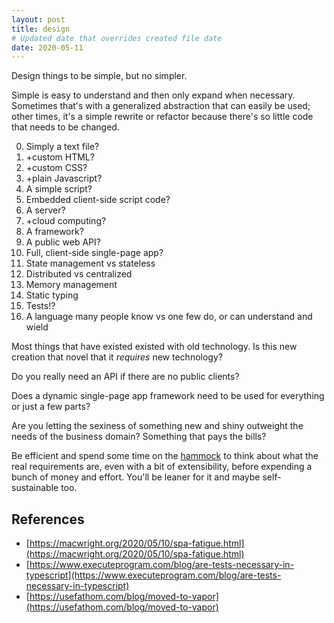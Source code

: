 ```yaml
---
layout: post
title: design
# Updated date that overrides created file date
date: 2020-05-11
---
```


Design things to be simple,
but no simpler. 

Simple is easy to understand
and then only expand when necessary. 
Sometimes that's with a generalized abstraction
that can easily be used;
other times,
it's a simple rewrite
or refactor
because there's so little code 
that needs to be changed.

0. Simply a text file?
0. +custom HTML?
0. +custom CSS?
0. +plain Javascript?
0. A simple script?
0. Embedded client-side script code?
0. A server?
0. +cloud computing?
0. A framework?
0. A public web API?
0. Full, client-side single-page app?
0. State management vs stateless
0. Distributed vs centralized
0. Memory management
0. Static typing
0. Tests!?
0. A language many people know vs one few do, or can understand and wield

Most things that have existed
existed with old technology. 
Is this new creation
that novel that it _requires_ new technology?

Do you really need an API
if there are no public clients?

Does a dynamic single-page app framework 
need to be used for everything
or just a few parts?

Are you letting the sexiness 
of something new and shiny
outweight the needs of the business domain?
Something that pays the bills?

Be efficient
and spend some time on the [hammock](https://github.com/matthiasn/talk-transcripts/blob/master/Hickey_Rich/HammockDrivenDev.md)
to think about what the real requirements are, 
even with a bit of extensibility,
before expending a bunch of money
and effort. 
You'll be leaner for it 
and maybe self-sustainable too. 

## References

* [https://macwright.org/2020/05/10/spa-fatigue.html](https://macwright.org/2020/05/10/spa-fatigue.html)
* [https://www.executeprogram.com/blog/are-tests-necessary-in-typescript](https://www.executeprogram.com/blog/are-tests-necessary-in-typescript)
* [https://usefathom.com/blog/moved-to-vapor](https://usefathom.com/blog/moved-to-vapor)
